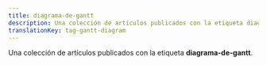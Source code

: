 ```yaml
---
title: diagrama-de-gantt
description: Una colección de artículos publicados con la etiqueta diagrama-de-gantt.
translationKey: tag-gantt-diagram
---
```

Una colección de artículos publicados con la etiqueta **diagrama-de-gantt**.
